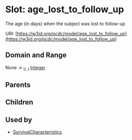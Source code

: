 
# Slot: age_lost_to_follow_up


The age (in days) when the subject was lost to follow-up

URI: [https://w3id.org/pcdc/model/age_lost_to_follow_up](https://w3id.org/pcdc/model/age_lost_to_follow_up)


## Domain and Range

None &#8594;  <sub>0..1</sub> [Integer](types/Integer.md)

## Parents


## Children


## Used by

 * [SurvivalCharacteristics](SurvivalCharacteristics.md)
